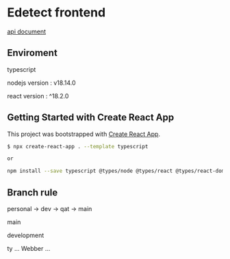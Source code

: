 # Edetect frontend

[api document](https://www.notion.so/searchEvidence-DetectDevices-pages-page-8b2011ebb54b4948bce21027c14106bd "link")

## Enviroment

typescript

nodejs version : v18.14.0

react version : ^18.2.0




## Getting Started with Create React App

This project was bootstrapped with [Create React App](https://github.com/facebook/create-react-app).

```bash
$ npx create-react-app . --template typescript 

or

npm install --save typescript @types/node @types/react @types/react-dom @types/jest
```

## Branch rule

personal -> dev -> qat -> main

main 

development

ty ...
Webber ...
